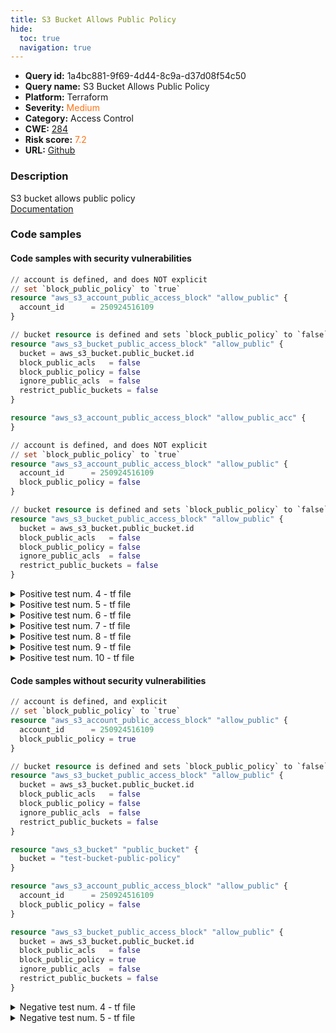 ```yaml
---
title: S3 Bucket Allows Public Policy
hide:
  toc: true
  navigation: true
---
```


<style>
  .highlight .hll {
    background-color: #ff171742;
  }
  .md-content {
    max-width: 1100px;
    margin: 0 auto;
  }
</style>

-   **Query id:** 1a4bc881-9f69-4d44-8c9a-d37d08f54c50
-   **Query name:** S3 Bucket Allows Public Policy
-   **Platform:** Terraform
-   **Severity:** <span style="color:#ff7213">Medium</span>
-   **Category:** Access Control
-   **CWE:** <a href="https://cwe.mitre.org/data/definitions/284.html" onclick="newWindowOpenerSafe(event, 'https://cwe.mitre.org/data/definitions/284.html')">284</a>
-   **Risk score:** <span style="color:#ff7213">7.2</span>
-   **URL:** [Github](https://github.com/Checkmarx/kics/tree/master/assets/queries/terraform/aws/s3_bucket_with_public_policy)

### Description
S3 bucket allows public policy<br>
[Documentation](https://registry.terraform.io/providers/hashicorp/aws/latest/docs/resources/s3_bucket_public_access_block)

### Code samples
#### Code samples with security vulnerabilities
```tf title="Positive test num. 1 - tf file" hl_lines="11"
// account is defined, and does NOT explicit
// set `block_public_policy` to `true`
resource "aws_s3_account_public_access_block" "allow_public" {
  account_id      = 250924516109
}

// bucket resource is defined and sets `block_public_policy` to `false`
resource "aws_s3_bucket_public_access_block" "allow_public" {
  bucket = aws_s3_bucket.public_bucket.id
  block_public_acls   = false
  block_public_policy = false
  ignore_public_acls  = false
  restrict_public_buckets = false
}

```
```tf title="Positive test num. 2 - tf file" hl_lines="1"
resource "aws_s3_account_public_access_block" "allow_public_acc" {
}

```
```tf title="Positive test num. 3 - tf file" hl_lines="12"
// account is defined, and does NOT explicit
// set `block_public_policy` to `true`
resource "aws_s3_account_public_access_block" "allow_public" {
  account_id      = 250924516109
  block_public_policy = false
}

// bucket resource is defined and sets `block_public_policy` to `false`
resource "aws_s3_bucket_public_access_block" "allow_public" {
  bucket = aws_s3_bucket.public_bucket.id
  block_public_acls   = false
  block_public_policy = false
  ignore_public_acls  = false
  restrict_public_buckets = false
}

```
<details><summary>Positive test num. 4 - tf file</summary>

```tf hl_lines="9"
resource "aws_s3_account_public_access_block" "allow_public_acc" {
  // insecure - account resource block is defined, block_public_access is not set 
}

resource "aws_s3_bucket" "public_bucket" {
  bucket = "test-bucket-public-policy"
}

resource "aws_s3_bucket_public_access_block" "allow_public" {
  bucket                  = aws_s3_bucket.public_bucket.id
  /* insecure - bucket resource block is defined, block_public_access is not set */
}
```
</details>
<details><summary>Positive test num. 5 - tf file</summary>

```tf hl_lines="9"
resource "aws_s3_account_public_access_block" "allow_public_acc" {
  block_public_policy = false /* insecure - explicitly unsafe value */
}

resource "aws_s3_bucket" "public_bucket" {
  bucket = "test-bucket-public-policy"
}

resource "aws_s3_bucket_public_access_block" "allow_public" {
  bucket                  = aws_s3_bucket.public_bucket.id
  /* insecure - bucket resource block is defined, block_public_access is not set */
}
```
</details>
<details><summary>Positive test num. 6 - tf file</summary>

```tf hl_lines="11"
resource "aws_s3_account_public_access_block" "allow_public_acc" {
  // insecure - account resource block is defined, block_public_access is not set 
}

resource "aws_s3_bucket" "public_bucket" {
  bucket = "test-bucket-public-policy"
}

resource "aws_s3_bucket_public_access_block" "allow_public" {
  bucket              = aws_s3_bucket.public_bucket.id
  block_public_policy = false /* insecure - explicitly unsafe value */
}
```
</details>
<details><summary>Positive test num. 7 - tf file</summary>

```tf hl_lines="5"
resource "aws_s3_bucket" "public_bucket" {
  bucket = "test-bucket-public-policy"
}

resource "aws_s3_bucket_public_access_block" "allow_public" {
  bucket                  = aws_s3_bucket.public_bucket.id
}
```
</details>
<details><summary>Positive test num. 8 - tf file</summary>

```tf hl_lines="7"
resource "aws_s3_bucket" "public_bucket" {
  bucket = "test-bucket-public-policy"
}

resource "aws_s3_bucket_public_access_block" "allow_public" {
  bucket                  = aws_s3_bucket.public_bucket.id
  block_public_policy     = false
}
```
</details>
<details><summary>Positive test num. 9 - tf file</summary>

```tf hl_lines="11"
resource "aws_s3_account_public_access_block" "allow_public_acc" {
  block_public_policy = false /* insecure - explicitly unsafe value */
}

resource "aws_s3_bucket" "public_bucket" {
  bucket = "test-bucket-public-policy"
}

resource "aws_s3_bucket_public_access_block" "allow_public" {
  bucket              = aws_s3_bucket.public_bucket.id
  block_public_policy = false /* insecure - explicitly unsafe value */
}
```
</details>
<details><summary>Positive test num. 10 - tf file</summary>

```tf hl_lines="2"
resource "aws_s3_account_public_access_block" "allow_public_acc" {
  block_public_policy = false /* insecure - explicitly unsafe value */
}
```
</details>


#### Code samples without security vulnerabilities
```tf title="Negative test num. 1 - tf file"
// account is defined, and explicit
// set `block_public_policy` to `true`
resource "aws_s3_account_public_access_block" "allow_public" {
  account_id      = 250924516109
  block_public_policy = true
}

// bucket resource is defined and sets `block_public_policy` to `false`
resource "aws_s3_bucket_public_access_block" "allow_public" {
  bucket = aws_s3_bucket.public_bucket.id
  block_public_acls   = false
  block_public_policy = false
  ignore_public_acls  = false
  restrict_public_buckets = false
}

```
```tf title="Negative test num. 2 - tf file"
resource "aws_s3_bucket" "public_bucket" {
  bucket = "test-bucket-public-policy"
}

```
```tf title="Negative test num. 3 - tf file"
resource "aws_s3_account_public_access_block" "allow_public" {
  account_id      = 250924516109
  block_public_policy = false
}

resource "aws_s3_bucket_public_access_block" "allow_public" {
  bucket = aws_s3_bucket.public_bucket.id
  block_public_acls   = false
  block_public_policy = true
  ignore_public_acls  = false
  restrict_public_buckets = false
}

```
<details><summary>Negative test num. 4 - tf file</summary>

```tf
resource "aws_s3_account_public_access_block" "allow_public" {
  account_id      = 250924516109
}

resource "aws_s3_bucket_public_access_block" "allow_public" {
  bucket = aws_s3_bucket.public_bucket.id
  block_public_acls   = false
  block_public_policy = true
  ignore_public_acls  = false
  restrict_public_buckets = false
}

```
</details>
<details><summary>Negative test num. 5 - tf file</summary>

```tf
resource "aws_s3_bucket_public_access_block" "allow_public" {
  bucket = aws_s3_bucket.public_bucket.id
  block_public_acls   = false
  block_public_policy = true
  ignore_public_acls  = false
  restrict_public_buckets = false
}
```
</details>

